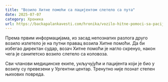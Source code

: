 ```yaml
---
title: "Возило Хитне помоћи са пацијентом слетело са пута"
date: 2025-07-07
category: Хроника
url: https://backapalankavesti.com/hronika/vozilo-hitne-pomoci-sa-pacijentom-sletelo-sa-puta/
---
```


Према првим информацијама, из засад непознатих разлога друго возило излетело је на путни правац возила Хитне помоћи. Да би избегао директан судар, возач Хитне помоћи је нагло скренуо, након чега је санитетско возило слетело са коловоза.

Сви чланови медицинске екипе, укључујући и пацијента који је био у возилу су превезени у Ургентни центар. Тренутно није познат степен њихових повреда.
